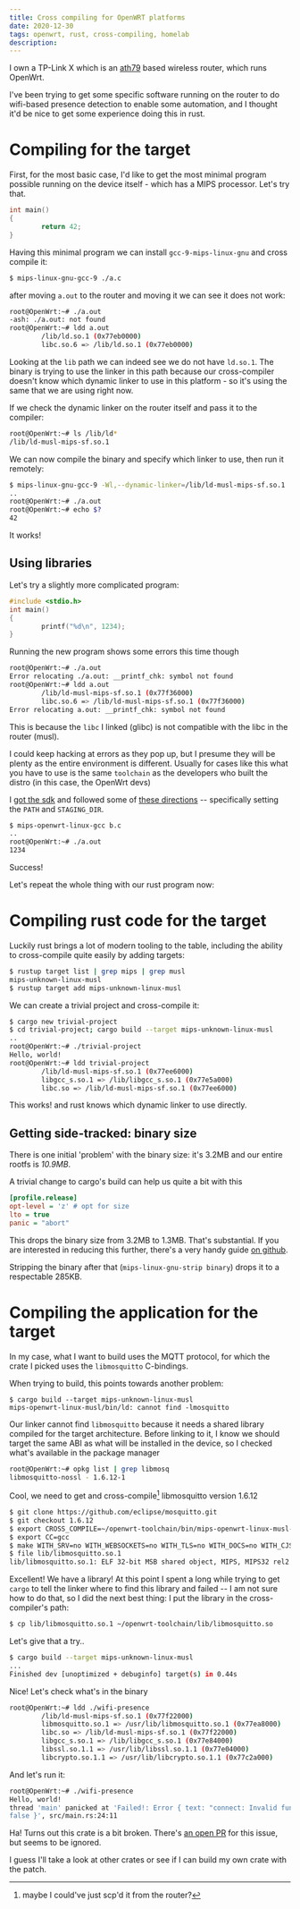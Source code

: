 ```yaml
---
title: Cross compiling for OpenWRT platforms
date: 2020-12-30
tags: openwrt, rust, cross-compiling, homelab
description: 
---
```

I own a TP-Link X which is an [ath79](https://openwrt.org/docs/techref/targets/ath79) based wireless router, which runs OpenWrt.

I've been trying to get some specific software running on the router to do wifi-based presence detection to enable some automation, and I thought it'd be nice to get some experience doing this in rust.


# Compiling for the target

First, for the most basic case, I'd like to get the most minimal program possible running on the device itself - which has a MIPS processor. Let's try that.

```c
int main()
{
        return 42;
}
```

Having this minimal program we can install `gcc-9-mips-linux-gnu` and cross compile it:

```bash
$ mips-linux-gnu-gcc-9 ./a.c
```

after moving `a.out` to the router and moving it we can see it does not work:
```bash
root@OpenWrt:~# ./a.out
-ash: ./a.out: not found
root@OpenWrt:~# ldd a.out
        /lib/ld.so.1 (0x77eb0000)
        libc.so.6 => /lib/ld.so.1 (0x77eb0000)
```

Looking at the `lib` path we can indeed see we do not have `ld.so.1`.
The binary is trying to use the linker in this path because our cross-compiler doesn't know which dynamic linker to use in this platform - so it's using the same that we are using right now.

If we check the dynamic linker on the router itself and pass it to the compiler:

```bash
root@OpenWrt:~# ls /lib/ld*
/lib/ld-musl-mips-sf.so.1
```

We can now compile the binary and specify which linker to use, then run it remotely:

```bash
$ mips-linux-gnu-gcc-9 -Wl,--dynamic-linker=/lib/ld-musl-mips-sf.so.1 ./a.c
..
root@OpenWrt:~# ./a.out
root@OpenWrt:~# echo $?
42
```
It works!

## Using libraries

Let's try a slightly more complicated program:
```c
#include <stdio.h>
int main()
{
        printf("%d\n", 1234);
}
```

Running the new program shows some errors this time though
```bash
root@OpenWrt:~# ./a.out
Error relocating ./a.out: __printf_chk: symbol not found
root@OpenWrt:~# ldd a.out
        /lib/ld-musl-mips-sf.so.1 (0x77f36000)
        libc.so.6 => /lib/ld-musl-mips-sf.so.1 (0x77f36000)
Error relocating a.out: __printf_chk: symbol not found
```

This is because the `libc` I linked (glibc) is not compatible with the libc in the router (musl).

I could keep hacking at errors as they pop up, but I presume they will be plenty as the entire environment is different.
Usually for cases like this what you have to use is the same `toolchain` as the developers who built the distro (in this case, the OpenWrt devs)

I [got the sdk](https://downloads.openwrt.org/releases/19.07.5/targets/ath79/generic/openwrt-imagebuilder-19.07.5-ath79-generic.Linux-x86_64.tar.xz) and followed some of [these directions](https://openwrt.org/docs/guide-developer/crosscompile) -- specifically setting the `PATH` and `STAGING_DIR`.

```bash
$ mips-openwrt-linux-gcc b.c
..
root@OpenWrt:~# ./a.out
1234
```

Success!

Let's repeat the whole thing with our rust program now:


# Compiling rust code for the target

Luckily rust brings a lot of modern tooling to the table, including the ability to cross-compile quite easily by adding targets:

```bash
$ rustup target list | grep mips | grep musl
mips-unknown-linux-musl
$ rustup target add mips-unknown-linux-musl
```

We can create a trivial project and cross-compile it:
```bash
$ cargo new trivial-project
$ cd trivial-project; cargo build --target mips-unknown-linux-musl
..
root@OpenWrt:~# ./trivial-project
Hello, world!
root@OpenWrt:~# ldd trivial-project
        /lib/ld-musl-mips-sf.so.1 (0x77ee6000)
        libgcc_s.so.1 => /lib/libgcc_s.so.1 (0x77e5a000)
        libc.so => /lib/ld-musl-mips-sf.so.1 (0x77ee6000)
```

This works! and rust knows which dynamic linker to use directly.

## Getting side-tracked: binary size

There is one initial 'problem' with the binary size: it's 3.2MB and our entire rootfs is *10.9MB*.

A trivial change to cargo's build can help us quite a bit with this 
```ini
[profile.release]
opt-level = 'z' # opt for size
lto = true
panic = "abort"
```

This drops the binary size from 3.2MB to 1.3MB. That's substantial. If you are interested in reducing this further, there's a very handy guide [on github](https://github.com/johnthagen/min-sized-rust).

Stripping the binary after that (`mips-linux-gnu-strip binary`) drops it to a respectable 285KB.

# Compiling the application for the target

In my case, what I want to build uses the MQTT protocol, for which the crate I picked uses the `libmosquitto` C-bindings.

When trying to build, this points towards another problem:

```
$ cargo build --target mips-unknown-linux-musl
mips-openwrt-linux-musl/bin/ld: cannot find -lmosquitto
```

Our linker cannot find `libmosquitto` because it needs a shared library compiled for the target architecture. Before linking to it, I know we should target the same ABI as what will be installed in the device, so I checked what's available in the package manager

```bash
root@OpenWrt:~# opkg list | grep libmosq
libmosquitto-nossl - 1.6.12-1
```

Cool, we need to get and cross-compile[^1] libmosquitto version 1.6.12

```bash
$ git clone https://github.com/eclipse/mosquitto.git
$ git checkout 1.6.12
$ export CROSS_COMPILE=~/openwrt-toolchain/bin/mips-openwrt-linux-musl-
$ export CC=gcc
$ make WITH_SRV=no WITH_WEBSOCKETS=no WITH_TLS=no WITH_DOCS=no WITH_CJSON=no -j
$ file lib/libmosquitto.so.1
lib/libmosquitto.so.1: ELF 32-bit MSB shared object, MIPS, MIPS32 rel2 version 1 (SYSV), dynamically linked, with debug_info, not stripped
```

Excellent! We have a library! At this point I spent a long while trying to get `cargo` to tell the linker where to find this library and failed -- I am not sure how to do that, so I did the next best thing: I put the library in the cross-compiler's path:

```bash
$ cp lib/libmosquitto.so.1 ~/openwrt-toolchain/lib/libmosquitto.so
```

Let's give that a try..
```bash
$ cargo build --target mips-unknown-linux-musl
...
Finished dev [unoptimized + debuginfo] target(s) in 0.44s
```

Nice! Let's check what's in the binary
```bash
root@OpenWrt:~# ldd ./wifi-presence
        /lib/ld-musl-mips-sf.so.1 (0x77f22000)
        libmosquitto.so.1 => /usr/lib/libmosquitto.so.1 (0x77ea8000)
        libc.so => /lib/ld-musl-mips-sf.so.1 (0x77f22000)
        libgcc_s.so.1 => /lib/libgcc_s.so.1 (0x77e84000)
        libssl.so.1.1 => /usr/lib/libssl.so.1.1 (0x77e04000)
        libcrypto.so.1.1 => /usr/lib/libcrypto.so.1.1 (0x77c2a000)
```

And let's run it:

```bash
root@OpenWrt:~# ./wifi-presence
Hello, world!
thread 'main' panicked at 'Failed!: Error { text: "connect: Invalid function arguments provided.", errcode: 3, connect:
false }', src/main.rs:24:11
```

Ha! Turns out this crate is a bit broken. There's [an open PR](https://github.com/stevedonovan/mosquitto-client/pull/10) for this issue, but seems to be ignored.

I guess I'll take a look at other crates or see if I can build my own crate with the patch.

[^1]: maybe I could've just scp'd it from the router?</span>
